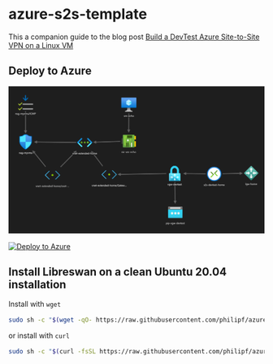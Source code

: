 # azure-s2s-template

This a companion guide to the blog post [Build a DevTest Azure Site-to-Site VPN on a Linux VM](https://blog.notnot.ninja/2020/09/19/azure-site-to-site-vpn/)

## Deploy to Azure

![ARM template diagram](ARM-template.png?raw=true "ARM template")

<a target="_blank" href="https://portal.azure.com/#create/Microsoft.Template/uri/https%3a%2f%2fraw.githubusercontent.com%2fphilipf%2fazure-s2s-template%2fmaster%2ftemplate.json">   
  <img src="https://aka.ms/deploytoazurebutton" alt="Deploy to Azure">
</a>



## Install Libreswan on a clean Ubuntu 20.04 installation

Install with `wget`

```bash
sudo sh -c "$(wget -qO- https://raw.githubusercontent.com/philipf/azure-s2s-template/master/install.sh)"
```

or install with `curl`

```bash
sudo sh -c "$(curl -fsSL https://raw.githubusercontent.com/philipf/azure-s2s-template/master/install.sh)"
```
